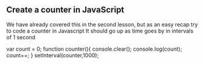 ## Create a counter in JavaScript

We have already covered this in the second lesson, but as an easy recap try to code a counter in Javascript
It should go up as time goes by in intervals of 1 second

var count = 0;
function counter(){
  console.clear();
  console.log(count);
  count++;
}
setInterval(counter,1000);
